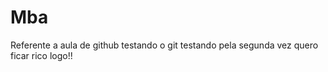 
# Mba
Referente a aula de github
testando o git
testando pela segunda vez
quero ficar rico logo!!

